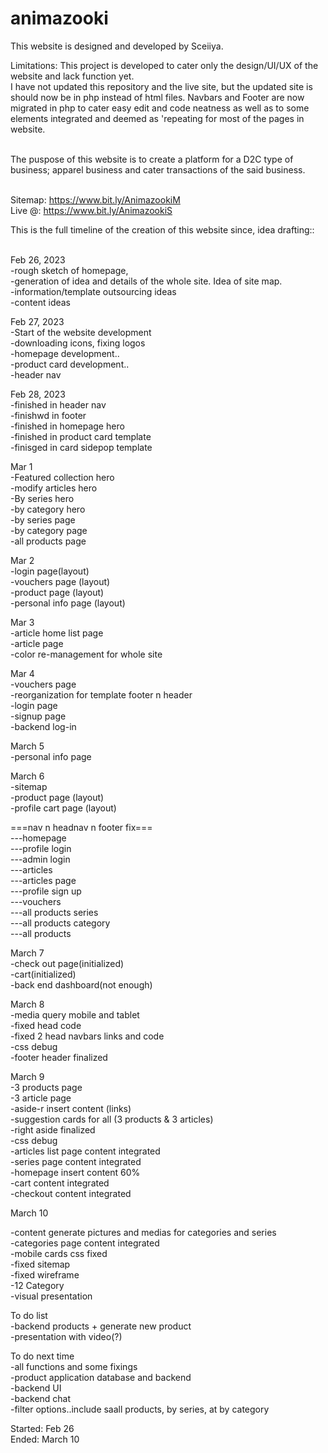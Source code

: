 # animazooki<br />

This website is designed and developed by Sceiiya.<br />

Limitations: This project is developed to cater only the design/UI/UX of the website and lack function yet.<br />
I have not updated this repository and the live site, but the updated site is should now be in php instead of html files. Navbars and Footer are now migrated in php to cater easy edit and code neatness as well as to some elements integrated and deemed as 'repeating for most of the pages in website.<br /><br />

The puspose of this website is to create a platform for a D2C type of business; apparel business and cater transactions of the said business.<br /><br />

Sitemap: https://www.bit.ly/AnimazookiM <br />
Live @: https://www.bit.ly/AnimazookiS <br />

This is the full timeline of the creation of this website since, idea drafting:: <br /><br />

Feb 26, 2023<br />
-rough sketch of homepage, <br />
-generation of idea and details of the whole site. Idea of site map.<br />
-information/template outsourcing ideas<br />
-content ideas<br />

Feb 27, 2023<br/>
-Start of the website development<br />
-downloading icons, fixing logos<br />
-homepage development.. <br />
-product card development..<br />
-header nav<br />

Feb 28, 2023<br />
-finished in header nav<br />
-finishwd in footer<br />
-finished in homepage hero<br />
-finished in product card template<br />
-finisged in card sidepop template<br />

Mar 1<br />
-Featured collection hero<br />
-modify articles hero<br />
-By series hero<br />
-by category hero<br />
-by series page<br />
-by category page<br />
-all products page<br />

Mar 2<br />
-login page(layout)<br />
-vouchers page (layout)<br />
-product page (layout)<br />
-personal info page (layout)<br />

Mar 3<br />
-article home list page<br />
-article page<br />
-color re-management for whole site<br />

Mar 4<br />
-vouchers page<br />
-reorganization for template footer n header<br />
-login page<br />
-signup page<br />
-backend log-in<br />

March 5<br />
-personal info page <br />

March 6<br />
-sitemap <br />
-product page (layout)<br />
-profile cart page (layout)<br />

===nav n headnav n footer fix=== <br />
---homepage<br />
---profile login<br />
---admin login<br />
---articles<br />
---articles page<br />
---profile sign up<br />
---vouchers<br />
---all products series<br />
---all products category<br />
---all products<br />

March 7<br />
-check out page(initialized)<br />
-cart(initialized)<br />
-back end dashboard(not enough)<br />

March 8<br />
-media query mobile and tablet<br />
-fixed head code<br />
-fixed 2 head navbars links and code<br />
-css debug<br />
-footer header finalized<br />

March 9 <br />
-3 products page<br />
-3 article page<br />
-aside-r insert content (links)<br />
-suggestion cards for all (3 products & 3 articles)<br />
-right aside finalized<br />
-css debug<br />
-articles list page content integrated<br />
-series page content integrated<br />
-homepage insert content 60%<br />
-cart content integrated<br />
-checkout content integrated<br />

March 10 <br />

-content generate pictures and medias for categories and series<br />
-categories page content integrated<br />
-mobile cards css fixed<br />
-fixed sitemap<br />
-fixed wireframe<br />
-12 Category<br />
-visual presentation<br />

To do list<br />
-backend products + generate new product<br />
-presentation with video(?)<br />

To do next time<br />
-all functions and some fixings<br />
-product application database and backend<br />
-backend UI<br />
-backend chat<br />
-filter options..include saall products, by series, at by category<br />


Started: Feb 26<br />
Ended: March 10
